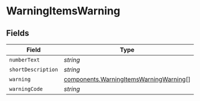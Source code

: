 # WarningItemsWarning


## Fields

| Field                                                                                            | Type                                                                                             | Required                                                                                         | Description                                                                                      |
| ------------------------------------------------------------------------------------------------ | ------------------------------------------------------------------------------------------------ | ------------------------------------------------------------------------------------------------ | ------------------------------------------------------------------------------------------------ |
| `numberText`                                                                                     | *string*                                                                                         | :heavy_minus_sign:                                                                               | N/A                                                                                              |
| `shortDescription`                                                                               | *string*                                                                                         | :heavy_minus_sign:                                                                               | N/A                                                                                              |
| `warning`                                                                                        | [components.WarningItemsWarningWarning](../../models/components/warningitemswarningwarning.md)[] | :heavy_minus_sign:                                                                               | N/A                                                                                              |
| `warningCode`                                                                                    | *string*                                                                                         | :heavy_minus_sign:                                                                               | N/A                                                                                              |